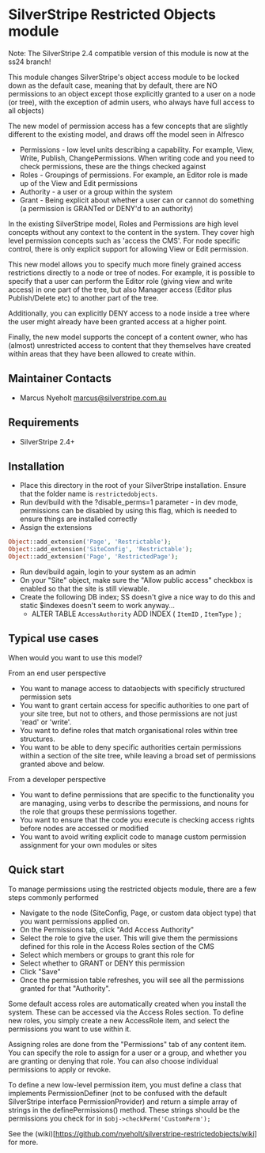# SilverStripe Restricted Objects module

Note: The SilverStripe 2.4 compatible version of this module is now at 
the ss24 branch!

This module changes SilverStripe's object access module to be locked down
as the default case, meaning that by default, there are NO permissions to
an object except those explicitly granted to a user on a node (or tree), with
the exception of admin users, who always have full access to all objects)

The new model of permission access has a few concepts that are slightly
different to the existing model, and draws off the model seen in Alfresco

* Permissions - low level units describing a capability. For example, View, 
  Write, Publish, ChangePermissions. When writing code and you need to check
  permissions, these are the things checked against
* Roles - Groupings of permissions. For example, an Editor role is made up 
  of the View and Edit permissions
* Authority - a user or a group within the system
* Grant - Being explicit about whether a user can or cannot do something 
  (a permission is GRANTed or DENY'd to an authority)

In the existing SilverStripe model, Roles and Permissions are high level 
concepts without any context to the content in the system. They cover
high level permission concepts such as 'access the CMS'. For node specific
control, there is only explicit support for allowing View or Edit permission. 

This new model allows you to specify
much more finely grained access restrictions directly to a node or tree of 
nodes. For example, it is possible to specify that a user can perform the 
Editor role (giving view and write access) in one part of the tree, but 
also Manager access (Editor plus Publish/Delete etc) to another part of the 
tree. 

Additionally, you can explicitly DENY access to a node inside a tree where
the user might already have been granted access at a higher point. 

Finally, the new model supports the concept of a content owner, who has
(almost) unrestricted access to content that they themselves have created 
within areas that they have been allowed to create within. 

## Maintainer Contacts
*  Marcus Nyeholt <marcus@silverstripe.com.au>

## Requirements
* SilverStripe 2.4+

## Installation

*  Place this directory in the root of your SilverStripe installation. Ensure
   that the folder name is `restrictedobjects`.
*  Run dev/build with the ?disable_perms=1 parameter - in dev mode, permissions
   can be disabled by using this flag, which is needed to ensure things are 
   installed correctly
* Assign the extensions
  
```php
Object::add_extension('Page', 'Restrictable');
Object::add_extension('SiteConfig', 'Restrictable');
Object::add_extension('Page', 'RestrictedPage');
```

* Run dev/build again, login to your system as an admin
* On your "Site" object, make sure the "Allow public access" checkbox is
  enabled so that the site is still viewable.
* Create the following DB index; SS doesn't give a nice way to do this 
  and static $indexes doesn't seem to work anyway...
  * ALTER TABLE `AccessAuthority` ADD INDEX ( `ItemID` , `ItemType` ) ;

## Typical use cases

When would you want to use this model?

From an end user perspective

* You want to manage access to dataobjects with specificly structured 
  permission sets
* You want to grant certain access for specific authorities to one part of 
  your site tree, but not to others, and those permissions are not just 
  'read' or 'write'. 
* You want to define roles that match organisational roles within tree
  structures. 
* You want to be able to deny specific authorities certain permissions 
  within a section of the site tree, while leaving a broad set of permissions
  granted above and below. 

From a developer perspective

* You want to define permissions that are specific to the functionality you
  are managing, using verbs to describe the permissions, and nouns for the 
  role that groups these permissions together. 
* You want to ensure that the code you execute is checking access rights 
  before nodes are accessed or modified
* You want to avoid writing explicit code to manage custom permission
  assignment for your own modules or sites

## Quick start

To manage permissions using the restricted objects module, there are a few 
steps commonly performed

* Navigate to the node (SiteConfig, Page, or custom data object type) that 
  you want permissions applied on. 
* On the Permissions tab, click "Add Access Authority"
* Select the role to give the user. This will give them the permissions
  defined for this role in the Access Roles section of the CMS
* Select which members or groups to grant this role for
* Select whether to GRANT or DENY this permission
* Click "Save"
* Once the permission table refreshes, you will see all the permissions
  granted for that "Authority". 

Some default access roles are automatically created when you install the 
system. These can be accessed via the Access Roles section.
To define new roles, you simply create a new AccessRole item, and select
the permissions you want to use within it. 

Assigning roles are done from the "Permissions" tab of any content item.
You can specify the role to assign for a user or a group, and whether you are
granting or denying that role. You can also choose individual permissions
to apply or revoke. 

To define a new low-level permission item, you must define a class that 
implements PermissionDefiner (not to be confused with the default
SilverStripe interface PermissionProvider) and return a simple array of
strings in the definePermissions() method. These strings should be the 
permissions you check for in `$obj->checkPerm('CustomPerm');`

See the (wiki)[https://github.com/nyeholt/silverstripe-restrictedobjects/wiki]
for more.


